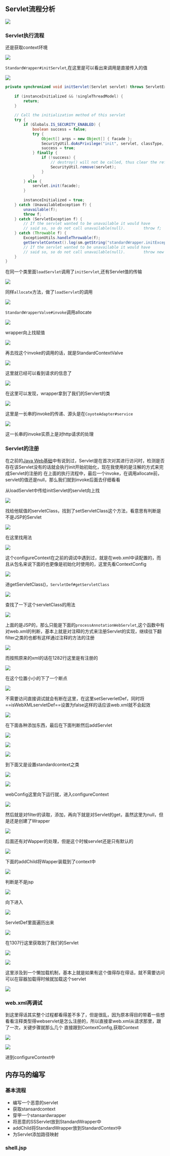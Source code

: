   ## Servlet流程分析

![](attachments/Pasted%20image%2020230315151437.png)

### Servlet执行流程
还是获取context环境

![](attachments/Pasted%20image%2020230315154144.png)

`StandardWrapper#initServlet`,在这里是可以看出来调用是直接传入的值

![](attachments/Pasted%20image%2020230315155914.png)

```java
private synchronized void initServlet(Servlet servlet) throws ServletException {  
  
    if (instanceInitialized && !singleThreadModel) {  
        return;  
    }  
  
    // Call the initialization method of this servlet  
    try {  
        if (Globals.IS_SECURITY_ENABLED) {  
            boolean success = false;  
            try {  
                Object[] args = new Object[] { facade };  
                SecurityUtil.doAsPrivilege("init", servlet, classType, args);  
                success = true;  
            } finally {  
                if (!success) {  
                    // destroy() will not be called, thus clear the reference now  
                    SecurityUtil.remove(servlet);  
                }  
            }  
        } else {  
            servlet.init(facade);  
        }  
  
        instanceInitialized = true;  
    } catch (UnavailableException f) {  
        unavailable(f);  
        throw f;  
    } catch (ServletException f) {  
        // If the servlet wanted to be unavailable it would have  
        // said so, so do not call unavailable(null).        throw f;  
    } catch (Throwable f) {  
        ExceptionUtils.handleThrowable(f);  
        getServletContext().log(sm.getString("standardWrapper.initException", getName()), f);  
        // If the servlet wanted to be unavailable it would have  
        // said so, so do not call unavailable(null).        throw new ServletException(sm.getString("standardWrapper.initException", getName()), f);  
    }  
}
```

在同一个类里面`loadServlet`调用了`initServlet`,还有Servlet值的传输

![](attachments/Pasted%20image%2020230315160415.png)

同样`allocate`方法，做了`loadServlet`的调用

![](attachments/Pasted%20image%2020230315164708.png)

`StandardWrapperValve#invoke`调用allocate

![](attachments/Pasted%20image%2020230315164833.png)

wrapper向上找赋值 

![](attachments/Pasted%20image%2020230315165022.png)

再去找这个invoke的调用的话，就是StandardContextValve

![](attachments/Pasted%20image%2020230315165732.png)

这里就已经可以看到请求的信息了

![](attachments/Pasted%20image%2020230315165749.png)

在这里可以发现，wrapper拿到了我们的Servlert的类

![](attachments/Pasted%20image%2020230316151505.png)

这里是一长串的invoke的传递、源头是在`CoyoteAdapter#service`

![](attachments/Pasted%20image%2020230316185312.png)


这一长串的invoke实质上是对http请求的处理

###  Servlet的注册
在之前的[Java Web基础](../../Java%20Web/Java%20Web基础.md)中有说到过，Servlet是在首次对其进行访问时，检测是否存在该Servlet没有的话就会执行init开始初始化，现在我使用的是注解的方式来完成Servlet的注册的
在上面的执行流程中，最后一个invoke，在调用allocate前，servlet的值还是null，那么我们就到invoke后面去仔细看看

从loadServlet中传给initServlet的servlet向上找

![](attachments/Pasted%20image%2020230316194134.png)

找给他赋值的servletClass，找到了setServletClass这个方法，看意思有判断是不是JSP的Servlet

![](attachments/Pasted%20image%2020230316194504.png)


在这里找用法

![](attachments/Pasted%20image%2020230317093919.png)

这个configureContext在之前的调试中遇到过，就是在web.xml中读配置的，而且从包名来说下面的也更像是初始化时使用的，这里先看ContextConfig

![](attachments/Pasted%20image%2020230317094714.png)

进getServletClass()，`ServletDef#getServletClass`

![](attachments/Pasted%20image%2020230317094835.png)

查找了一下这个servletClass的用法

![](attachments/Pasted%20image%2020230317095132.png)

上面的是JSP的，那么只能是下面的`processAnnotationWebServlet`,这个函数中有对web.xml的判断，基本上就是对注释的方式来注册Servlet的实现，继续往下翻filter之类的也都有这样通过注释的方法的注册

![](attachments/Pasted%20image%2020230317095442.png)

而按照原来的xml的话在1282行这里是有注册的

![](attachments/Pasted%20image%2020230317100610.png)

在这个位置小小的下了一个断点

![](attachments/Pasted%20image%2020230317100906.png)

不需要访问直接调试就会有断在这里，在这里setServerletDef，同时将==isWebXMLservletDef==设置为false这样的话应该web.xml就不会起效

![](attachments/Pasted%20image%2020230317101102.png)

在下面各种添加东西，最后在下面判断然后addServlet

![](attachments/Pasted%20image%2020230317101651.png)

![](attachments/Pasted%20image%2020230317101832.png)

![](attachments/Pasted%20image%2020230317102019.png)

到下面又是设置standardcontext之类

![](attachments/Pasted%20image%2020230317102530.png)

![](attachments/Pasted%20image%2020230317104450.png)

webConfig这里向下运行就，进入configureContext

![](attachments/Pasted%20image%2020230317105245.png)

然后就是对filter的读取，添加，再向下就是对Servlet的get，虽然这里为null，但是还是创建了Wrapper

![](attachments/Pasted%20image%2020230317105602.png)

后面还有对Wapper的处理，但是这个时候servlet还是只有默认的

![](attachments/Pasted%20image%2020230317105841.png)

下面的addChild将Wapper装载到了context中

![](attachments/Pasted%20image%2020230317110014.png)

判断是不是jsp

![](attachments/Pasted%20image%2020230317120504.png)

向下进入

![](attachments/Pasted%20image%2020230317120557.png)

ServletDef里面遍历出来

![](attachments/Pasted%20image%2020230317121536.png)

在1307行这里获取到了我们的Servlet

![](attachments/Pasted%20image%2020230317110243.png)

![](attachments/Pasted%20image%2020230317110303.png)

这里涉及到一个懒加载机制，基本上就是如果有这个值得存在得话，就不需要访问可以在容器加载得时候就加载这个servlet

![](attachments/Pasted%20image%2020230319142210.png)


### web.xml再调试
到这里得话其实整个过程都看得差不多了，但是很乱，因为原本得目的带着一些想看看注释类型得webservlet是怎么注册的，所以直接拿web.xml从请求那里，跟了一次，关键步骤就那么几个
直接跟到ContextConfig,获取Context

![](attachments/Pasted%20image%2020230319152220.png)

![](attachments/Pasted%20image%2020230319154307.png)

进到configureContext中
## 内存马的编写

### 基本流程
- 编写一个恶意的servlet
- 获取stansardcontext
- 穿甲一个stansardwrapper
- 将恶意的SSServlet放到StandardWrapper中
- addChild将StandardWrapper放到StandardContext中
- 为Servlet添加路径映射

### shell.jsp

